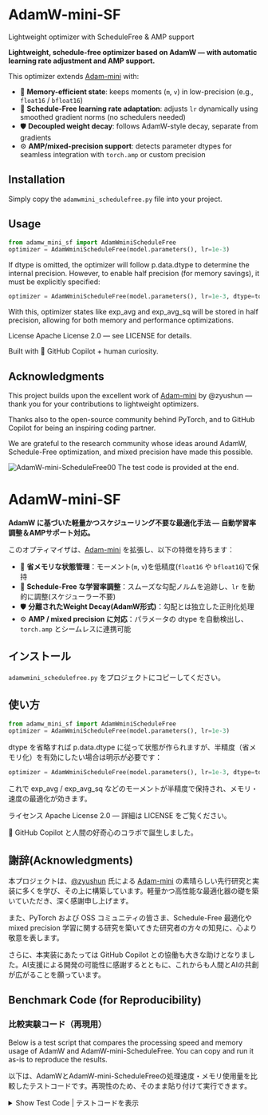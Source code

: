# AdamW-mini-SF
Lightweight optimizer with ScheduleFree &amp; AMP support

**Lightweight, schedule-free optimizer based on AdamW — with automatic learning rate adjustment and AMP support.**

This optimizer extends [Adam-mini](https://github.com/zyushun/Adam-mini) with:

- 🚀 **Memory-efficient state**: keeps moments (`m`, `v`) in low-precision (e.g., `float16` / `bfloat16`)
- 🧠 **Schedule-Free learning rate adaptation**: adjusts `lr` dynamically using smoothed gradient norms (no schedulers needed)
- 🛡️ **Decoupled weight decay**: follows AdamW-style decay, separate from gradients
- ⚙️ **AMP/mixed-precision support**: detects parameter dtypes for seamless integration with `torch.amp` or custom precision

## Installation

Simply copy the `adamwmini_schedulefree.py` file into your project.

## Usage

```python
from adamw_mini_sf import AdamWminiScheduleFree
optimizer = AdamWminiScheduleFree(model.parameters(), lr=1e-3)
```
If dtype is omitted, the optimizer will follow p.data.dtype to determine the internal precision. However, to enable half precision (for memory savings), it must be explicitly specified:
```python
optimizer = AdamWminiScheduleFree(model.parameters(), lr=1e-3, dtype=torch.float16)
```
With this, optimizer states like exp_avg and exp_avg_sq will be stored in half precision, allowing for both memory and performance optimizations.

License
Apache License 2.0 — see LICENSE for details.

Built with 🤖 GitHub Copilot + human curiosity.

## Acknowledgments

This project builds upon the excellent work of [Adam-mini](https://github.com/zyushun/Adam-mini) by @zyushun — thank you for your contributions to lightweight optimizers.

Thanks also to the open-source community behind PyTorch, and to GitHub Copilot for being an inspiring coding partner.

We are grateful to the research community whose ideas around AdamW, Schedule-Free optimization, and mixed precision have made this possible.
 
![AdamW-mini-ScheduleFree00](https://github.com/muooon/adamw-mini-ScheduleFree/blob/main/AdamW-mini-ScheduleFree00.png?raw=true)
The test code is provided at the end.
 
# AdamW-mini-SF

**AdamW に基づいた軽量かつスケジューリング不要な最適化手法 — 自動学習率調整＆AMPサポート対応。**

このオプティマイザは、[Adam-mini](https://github.com/zyushun/Adam-mini) を拡張し、以下の特徴を持ちます：

- 🚀 **省メモリな状態管理**：モーメント(`m`, `v`)を低精度(`float16` や `bfloat16`)で保持
- 🧠 **Schedule-Free な学習率調整**：スムーズな勾配ノルムを追跡し、`lr` を動的に調整(スケジューラー不要)
- 🛡️ **分離されたWeight Decay(AdamW形式)**：勾配とは独立した正則化処理
- ⚙️ **AMP / mixed precision に対応**：パラメータの dtype を自動検出し、`torch.amp` とシームレスに連携可能

## インストール

`adamwmini_schedulefree.py` をプロジェクトにコピーしてください。

## 使い方

```python
from adamw_mini_sf import AdamWminiScheduleFree
optimizer = AdamWminiScheduleFree(model.parameters(), lr=1e-3)
```
dtype を省略すれば p.data.dtype に従って状態が作られますが、半精度（省メモリ化）を有効にしたい場合は明示が必要です：
```python
optimizer = AdamWminiScheduleFree(model.parameters(), lr=1e-3, dtype=torch.float16)
```
これで exp_avg / exp_avg_sq などのモーメントが半精度で保持され、メモリ・速度の最適化が効きます。

ライセンス
Apache License 2.0 — 詳細は LICENSE をご覧ください。

🤖 GitHub Copilot と人間の好奇心のコラボで誕生しました。

## 謝辞(Acknowledgments)

本プロジェクトは、[@zyushun](https://github.com/zyushun) 氏による [Adam-mini](https://github.com/zyushun/Adam-mini) の素晴らしい先行研究と実装に多くを学び、その上に構築しています。軽量かつ高性能な最適化器の礎を築いていただき、深く感謝申し上げます。

また、PyTorch および OSS コミュニティの皆さま、Schedule-Free 最適化や mixed precision 学習に関する研究を築いてきた研究者の方々の知見に、心より敬意を表します。

さらに、本実装にあたっては GitHub Copilot との協働も大きな助けとなりました。AI支援による開発の可能性に感謝するとともに、これからも人間とAIの共創が広がることを願っています。

## Benchmark Code (for Reproducibility)
### 比較実験コード（再現用）

Below is a test script that compares the processing speed and memory usage of AdamW and AdamW-mini-ScheduleFree. You can copy and run it as-is to reproduce the results.

以下は、AdamWとAdamW-mini-ScheduleFreeの処理速度・メモリ使用量を比較したテストコードです。再現性のため、そのまま貼り付けて実行できます。

<details>
<summary>Show Test Code | テストコードを表示</summary>

```python
import torch, time
import matplotlib.pyplot as plt
from torch import nn, utils
from torch.optim import AdamW
from torch.utils.checkpoint import checkpoint_sequential

from adamw_mini_sf import AdamWminiScheduleFree

import matplotlib
matplotlib.rcParams['font.family'] = 'Meiryo'  # Windowsの場合

# モデル定義（3ブロックに分けてcheckpointing対応）
class CheckpointedModel(nn.Module):
    def __init__(self):
        super().__init__()
        self.seq = nn.Sequential(
            nn.Linear(2048, 2048),
            nn.ReLU(),
            nn.Linear(2048, 2048),
            nn.ReLU(),
            nn.Linear(2048, 2048)
        )
    def forward(self, x):
        return checkpoint_sequential(self.seq, 3, x, use_reentrant=False)


# 初期化＆fp16化
model = CheckpointedModel().cuda() #.half()

# データもfp16
x = torch.randn(16, 2048, dtype=torch.float16, device='cuda', requires_grad=True)
y = torch.randn(16, 2048, dtype=torch.float16, device='cuda')
loss_fn = nn.MSELoss()

optimizers = {
    "AdamW": lambda: AdamW(model.parameters(), lr=1e-3),
    "AdamW-mini-SF": lambda: AdamWminiScheduleFree(model.parameters(), lr=1e-3, dtype=torch.float16)
}

records = {}
for name, opt_fn in optimizers.items():
    torch.cuda.empty_cache()
    torch.manual_seed(42)
    model.apply(lambda m: hasattr(m, "reset_parameters") and m.reset_parameters())

    mem_log, time_log = [], []
    optimizer = opt_fn()
    scaler = torch.cuda.amp.GradScaler()  # AMPと併用可

    for _ in range(50):
        torch.cuda.synchronize()
        t0 = time.perf_counter()

        with torch.autocast(device_type='cuda', dtype=torch.float16):
            y_pred = model(x)
            loss = loss_fn(y_pred, y)

        optimizer.zero_grad(set_to_none=True)
        scaler.scale(loss).backward()
        scaler.step(optimizer)
        scaler.update()

        torch.cuda.synchronize()
        t1 = time.perf_counter()

        mem_mb = torch.cuda.memory_allocated() / 1024**2
        mem_log.append(mem_mb)
        time_log.append((t1 - t0) * 1000)

    records[name] = {"mem": mem_log, "time": time_log}

# グラフ描画
plt.figure(figsize=(12, 5))

plt.subplot(1, 2, 1)
for name, data in records.items():
    plt.plot(data["mem"], label=name)
plt.ylabel("VRAM使用量 (MB)")
plt.xlabel("Iteration")
plt.title("メモリ使用量の比較")
plt.legend()

plt.subplot(1, 2, 2)
for name, data in records.items():
    plt.plot(data["time"], label=name)
plt.ylabel("1ステップ時間 (ms)")
plt.xlabel("Iteration")
plt.title("処理時間の比較")
plt.legend()

plt.tight_layout()
plt.show()
```